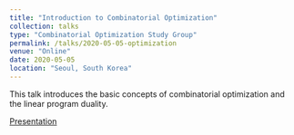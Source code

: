 ```yaml
---
title: "Introduction to Combinatorial Optimization"
collection: talks
type: "Combinatorial Optimization Study Group"
permalink: /talks/2020-05-05-optimization
venue: "Online"
date: 2020-05-05
location: "Seoul, South Korea"
---
```


This talk introduces the basic concepts of combinatorial optimization and the linear program duality.

[Presentation](/files/talks/2020-05-05-optimization/presentation.pdf)
